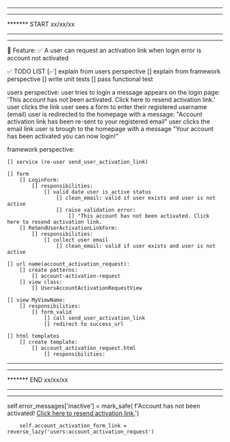 *******************************
*******
******* START xx/xx/xx
*******
*******************************

📜 Feature:
    ✅  A user can request an activation link when login error is account not activated


✅ TODO LIST 
[✅] explain from users perspective
[] explain from framework perspective
[] write unit tests
[] pass functional test


users perspective:
    user tries to login
    a message appears on the login page:
        'This account has not been activated. Click here to resend activation link.'
    user clicks the link
    user sees a form to enter their registered username (email)
    user is redirected to the homepage with a message:
        "Account activation link has been re-sent to your registered email"
    user clicks the email link
    user is brough to the homepage with a message
        "Your account has been activated you can now login!"



framework perspective:

    [] service (re-user send_user_activation_link)

    [] form
        [] LoginForm:
            [] responsibilities:
                [] valid date user is_active status
                    [] clean_email: valid if user exists and user is not active
                    [] raise validation error:
                        [] "This account has not been activated. Click here to resend activation link.
        [] ReSendUserActivationLinkForm:
            [] responsibilities:
                [] collect user email
                    [] clean_email: valid if user exists and user is not active

    [] url name(account_activation_request):
        [] create patterns:
            [] account-activation-request
        [] view class:
            [] UsersAccountActivationRequestView

    [] view MyViewName:
        [] responsibilities:
            [] form_valid
                [] call send_user_activation_link
                [] redirect to success_url

    [] html templates
        [] create template:
            [] account_activation_request.html
                [] responsibilities:


*******************************
*******
******* END xx/xx/xx
*******
*******************************



self.error_messages['inactive'] = mark_safe(
            f'Account has not been activated! <a href="{account_activation_form_link}">Click here to resend activation link.</a>')

        self.account_activation_form_link = reverse_lazy('users:account_activation_request')